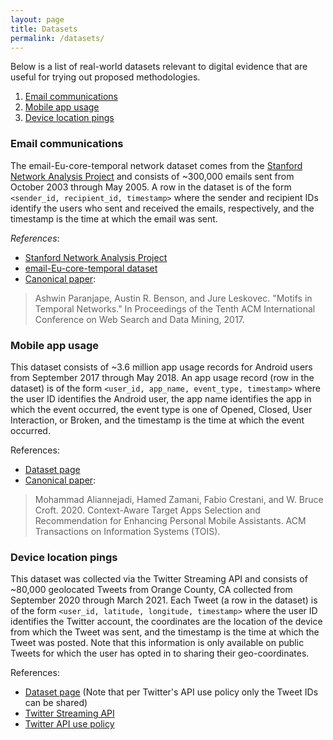 ```yaml
---
layout: page
title: Datasets
permalink: /datasets/
---
```


Below is a list of real-world datasets relevant to digital evidence that are useful for trying out proposed methodologies.

1. [Email communications](#email-communication)
2. [Mobile app usage](#mobile-app-usage)
3. [Device location pings](#device-location-pings)

### Email communications

The email-Eu-core-temporal network dataset comes from the <a href="https://snap.stanford.edu/index.html">Stanford Network Analysis Project</a> and consists of ~300,000 emails sent from October 2003 through May 2005. A row in the dataset is of the form `<sender_id, recipient_id, timestamp>` where the sender and recipient IDs identify the users who sent and received the emails, respectively, and the timestamp is the time at which the email was sent.

_References_:

* <a href="https://snap.stanford.edu/index.html">Stanford Network Analysis Project</a>
* <a href="https://snap.stanford.edu/data/email-Eu-core-temporal.html">email-Eu-core-temporal dataset</a>
* <a href="https://dl.acm.org/doi/abs/10.1145/3018661.3018731">Canonical paper</a>: 

> Ashwin Paranjape, Austin R. Benson, and Jure Leskovec. "Motifs in Temporal Networks." In Proceedings of the Tenth ACM International Conference on Web Search and Data Mining, 2017.

### Mobile app usage

This dataset consists of ~3.6 million app usage records for Android users from September 2017 through May 2018. An app usage record (row in the dataset) is of the form `<user_id, app_name, event_type, timestamp>` where the user ID identifies the Android user, the app name identifies the app in which the event occurred, the event type is one of Opened, Closed, User Interaction, or Broken, and the timestamp is the time at which the event occurred.

References:

* <a href="https://github.com/aliannejadi/LSApp">Dataset page</a>
* <a href="https://dl.acm.org/doi/abs/10.1145/3447678">Canonical paper</a>:

> Mohammad Aliannejadi, Hamed Zamani, Fabio Crestani, and W. Bruce Croft. 2020. Context-Aware Target Apps Selection and Recommendation for Enhancing Personal Mobile Assistants. ACM Transactions on Information Systems (TOIS).

### Device location pings

This dataset was collected via the Twitter Streaming API and consists of ~80,000 geolocated Tweets from Orange County, CA collected from September 2020 through March 2021. Each Tweet (a row in the dataset) is of the form `<user_id, latitude, longitude, timestamp>` where the user ID identifies the Twitter account, the coordinates are the location of the device from which the Tweet was sent, and the timestamp is the time at which the Tweet was posted. Note that this information is only available on public Tweets for which the user has opted in to sharing their geo-coordinates.

References:

* <a href="https://github.com/UCIDataLab/uci-digital-evidence/tree/main/twitter_data">Dataset page</a> (Note that per Twitter's API use policy only the Tweet IDs can be shared)
* <a href="https://developer.twitter.com/en/docs/twitter-api/v1/tweets/filter-realtime/overview">Twitter Streaming API</a>
* <a href="https://developer.twitter.com/en/developer-terms/agreement-and-policy">Twitter API use policy</a>



